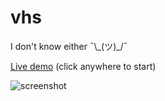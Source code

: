 # vhs

I don't know either ¯\\\_(ツ)\_/¯

[Live demo](https://matheusavellar.github.io/vhs/vhs.html) (click anywhere to start)

![screenshot](https://i.imgur.com/kfzBit0.png)
